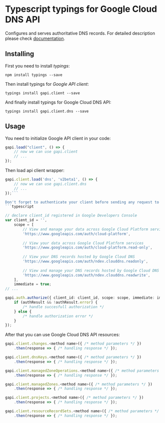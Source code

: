 # Typescript typings for Google Cloud DNS API
Configures and serves authoritative DNS records.
For detailed description please check [documentation](https://developers.google.com/cloud-dns).

## Installing

First you need to install *typings*:
```
npm install typings --save 
```

Then install typings for *Google API client*:
```
typings install gapi.client --save 
```

And finally install typings for Google Cloud DNS API:
```
typings install gapi.client.dns --save 
```

## Usage

You need to initialize Google API client in your code:
```typescript
gapi.load("client", () => { 
    // now we can use gapi.client
    // ... 
});
```

Then load api client wrapper:
```typescript
gapi.client.load('dns', 'v2beta1', () => {
    // now we can use gapi.client.dns
    // ... 
});```

Don't forget to authenticate your client before sending any request to resources:
```typescript

// declare client_id registered in Google Developers Console
var client_id = '',
    scope = [     
        // View and manage your data across Google Cloud Platform services
        'https://www.googleapis.com/auth/cloud-platform',
    
        // View your data across Google Cloud Platform services
        'https://www.googleapis.com/auth/cloud-platform.read-only',
    
        // View your DNS records hosted by Google Cloud DNS
        'https://www.googleapis.com/auth/ndev.clouddns.readonly',
    
        // View and manage your DNS records hosted by Google Cloud DNS
        'https://www.googleapis.com/auth/ndev.clouddns.readwrite',
    ],
    immediate = true;
// ...

gapi.auth.authorize({ client_id: client_id, scope: scope, immediate: immediate }, authResult => {
    if (authResult && !authResult.error) {
        /* handle succesfull authorization */
    } else {
        /* handle authorization error */
    }
});            
```

After that you can use Google Cloud DNS API resources:

```typescript
gapi.client.changes.<method name>({ /* method parameters */ })
    .then(response => { /* handling response */ });

gapi.client.dnsKeys.<method name>({ /* method parameters */ })
    .then(response => { /* handling response */ });

gapi.client.managedZoneOperations.<method name>({ /* method parameters */ })
    .then(response => { /* handling response */ });

gapi.client.managedZones.<method name>({ /* method parameters */ })
    .then(response => { /* handling response */ });

gapi.client.projects.<method name>({ /* method parameters */ })
    .then(response => { /* handling response */ });

gapi.client.resourceRecordSets.<method name>({ /* method parameters */ })
    .then(response => { /* handling response */ });
```